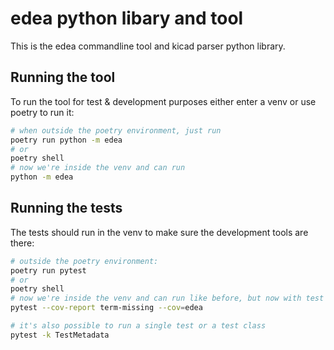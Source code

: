 # edea python libary and tool

This is the edea commandline tool and kicad parser python library.


## Running the tool

To run the tool for test & development purposes either enter a venv or use poetry to run it:

```sh
# when outside the poetry environment, just run
poetry run python -m edea
# or
poetry shell
# now we're inside the venv and can run
python -m edea
```


## Running the tests

The tests should run in the venv to make sure the development tools are there:

```sh
# outside the poetry environment:
poetry run pytest
# or
poetry shell
# now we're inside the venv and can run like before, but now with test coverage
pytest --cov-report term-missing --cov=edea

# it's also possible to run a single test or a test class
pytest -k TestMetadata
```

